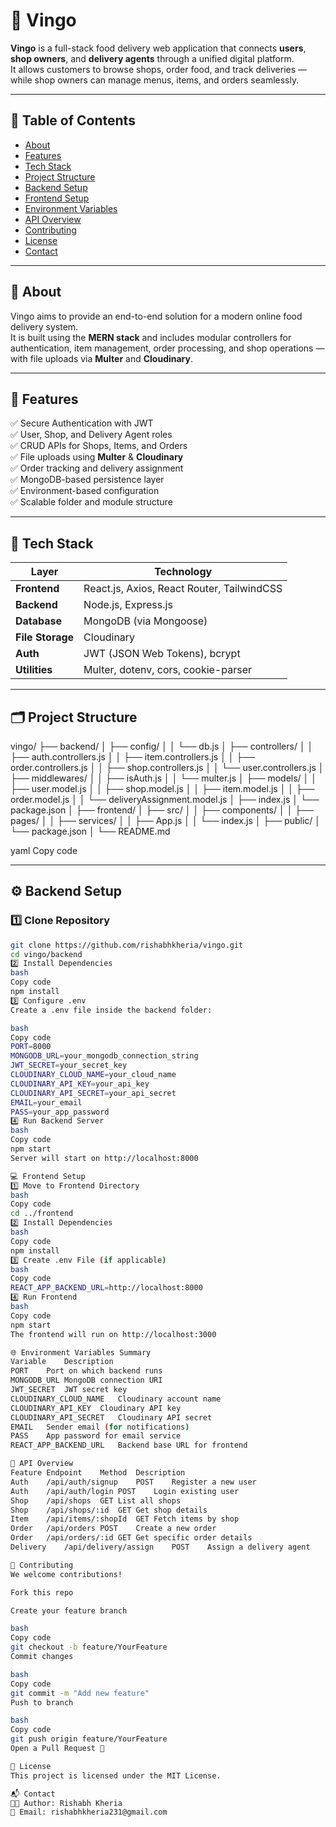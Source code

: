 # 🍕 Vingo

**Vingo** is a full-stack food delivery web application that connects **users**, **shop owners**, and **delivery agents** through a unified digital platform.  
It allows customers to browse shops, order food, and track deliveries — while shop owners can manage menus, items, and orders seamlessly.

---

## 🧭 Table of Contents

- [About](#about)
- [Features](#features)
- [Tech Stack](#tech-stack)
- [Project Structure](#project-structure)
- [Backend Setup](#backend-setup)
- [Frontend Setup](#frontend-setup)
- [Environment Variables](#environment-variables)
- [API Overview](#api-overview)
- [Contributing](#contributing)
- [License](#license)
- [Contact](#contact)

---

## 📘 About

Vingo aims to provide an end-to-end solution for a modern online food delivery system.  
It is built using the **MERN stack** and includes modular controllers for authentication, item management, order processing, and shop operations — with file uploads via **Multer** and **Cloudinary**.

---

## 🚀 Features

✅ Secure Authentication with JWT  
✅ User, Shop, and Delivery Agent roles  
✅ CRUD APIs for Shops, Items, and Orders  
✅ File uploads using **Multer** & **Cloudinary**  
✅ Order tracking and delivery assignment  
✅ MongoDB-based persistence layer  
✅ Environment-based configuration  
✅ Scalable folder and module structure  

---

## 🧰 Tech Stack

| Layer | Technology |
|-------|-------------|
| **Frontend** | React.js, Axios, React Router, TailwindCSS |
| **Backend** | Node.js, Express.js |
| **Database** | MongoDB (via Mongoose) |
| **File Storage** | Cloudinary |
| **Auth** | JWT (JSON Web Tokens), bcrypt |
| **Utilities** | Multer, dotenv, cors, cookie-parser |

---

## 🗂️ Project Structure

vingo/
├── backend/
│ ├── config/
│ │ └── db.js
│ ├── controllers/
│ │ ├── auth.controllers.js
│ │ ├── item.controllers.js
│ │ ├── order.controllers.js
│ │ ├── shop.controllers.js
│ │ └── user.controllers.js
│ ├── middlewares/
│ │ ├── isAuth.js
│ │ └── multer.js
│ ├── models/
│ │ ├── user.model.js
│ │ ├── shop.model.js
│ │ ├── item.model.js
│ │ ├── order.model.js
│ │ └── deliveryAssignment.model.js
│ ├── index.js
│ └── package.json
│
├── frontend/
│ ├── src/
│ │ ├── components/
│ │ ├── pages/
│ │ ├── services/
│ │ ├── App.js
│ │ └── index.js
│ ├── public/
│ └── package.json
│
└── README.md

yaml
Copy code

---

## ⚙️ Backend Setup

### 1️⃣ Clone Repository
```bash
git clone https://github.com/rishabhkheria/vingo.git
cd vingo/backend
2️⃣ Install Dependencies
bash
Copy code
npm install
3️⃣ Configure .env
Create a .env file inside the backend folder:

bash
Copy code
PORT=8000
MONGODB_URL=your_mongodb_connection_string
JWT_SECRET=your_secret_key
CLOUDINARY_CLOUD_NAME=your_cloud_name
CLOUDINARY_API_KEY=your_api_key
CLOUDINARY_API_SECRET=your_api_secret
EMAIL=your_email
PASS=your_app_password
4️⃣ Run Backend Server
bash
Copy code
npm start
Server will start on http://localhost:8000

💻 Frontend Setup
1️⃣ Move to Frontend Directory
bash
Copy code
cd ../frontend
2️⃣ Install Dependencies
bash
Copy code
npm install
3️⃣ Create .env File (if applicable)
bash
Copy code
REACT_APP_BACKEND_URL=http://localhost:8000
4️⃣ Run Frontend
bash
Copy code
npm start
The frontend will run on http://localhost:3000

🌐 Environment Variables Summary
Variable	Description
PORT	Port on which backend runs
MONGODB_URL	MongoDB connection URI
JWT_SECRET	JWT secret key
CLOUDINARY_CLOUD_NAME	Cloudinary account name
CLOUDINARY_API_KEY	Cloudinary API key
CLOUDINARY_API_SECRET	Cloudinary API secret
EMAIL	Sender email (for notifications)
PASS	App password for email service
REACT_APP_BACKEND_URL	Backend base URL for frontend

🔗 API Overview
Feature	Endpoint	Method	Description
Auth	/api/auth/signup	POST	Register a new user
Auth	/api/auth/login	POST	Login existing user
Shop	/api/shops	GET	List all shops
Shop	/api/shops/:id	GET	Get shop details
Item	/api/items/:shopId	GET	Fetch items by shop
Order	/api/orders	POST	Create a new order
Order	/api/orders/:id	GET	Get specific order details
Delivery	/api/delivery/assign	POST	Assign a delivery agent

🧩 Contributing
We welcome contributions!

Fork this repo

Create your feature branch

bash
Copy code
git checkout -b feature/YourFeature
Commit changes

bash
Copy code
git commit -m "Add new feature"
Push to branch

bash
Copy code
git push origin feature/YourFeature
Open a Pull Request 🚀

🪪 License
This project is licensed under the MIT License.

📬 Contact
👨‍💻 Author: Rishabh Kheria
📧 Email: rishabhkheria231@gmail.com
